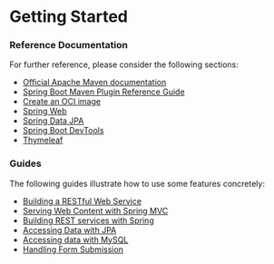 # Getting Started

### Reference Documentation
For further reference, please consider the following sections:

* [Official Apache Maven documentation](https://maven.apache.org/guides/index.html)
* [Spring Boot Maven Plugin Reference Guide](https://docs.spring.io/spring-boot/docs/3.2.6/maven-plugin/reference/html/)
* [Create an OCI image](https://docs.spring.io/spring-boot/docs/3.2.6/maven-plugin/reference/html/#build-image)
* [Spring Web](https://docs.spring.io/spring-boot/docs/3.2.6/reference/htmlsingle/index.html#web)
* [Spring Data JPA](https://docs.spring.io/spring-boot/docs/3.2.6/reference/htmlsingle/index.html#data.sql.jpa-and-spring-data)
* [Spring Boot DevTools](https://docs.spring.io/spring-boot/docs/3.2.6/reference/htmlsingle/index.html#using.devtools)
* [Thymeleaf](https://docs.spring.io/spring-boot/docs/3.2.6/reference/htmlsingle/index.html#web.servlet.spring-mvc.template-engines)

### Guides
The following guides illustrate how to use some features concretely:

* [Building a RESTful Web Service](https://spring.io/guides/gs/rest-service/)
* [Serving Web Content with Spring MVC](https://spring.io/guides/gs/serving-web-content/)
* [Building REST services with Spring](https://spring.io/guides/tutorials/rest/)
* [Accessing Data with JPA](https://spring.io/guides/gs/accessing-data-jpa/)
* [Accessing data with MySQL](https://spring.io/guides/gs/accessing-data-mysql/)
* [Handling Form Submission](https://spring.io/guides/gs/handling-form-submission/)

